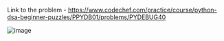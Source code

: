 Link to the problem - https://www.codechef.com/practice/course/python-dsa-beginner-puzzles/PPYDB01/problems/PYDEBUG40


![image](https://github.com/Haleshot/Competitive-Programming/assets/57552973/b53ad3c3-3a02-4196-ab00-7e4d48f519da)
